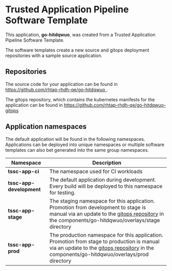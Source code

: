 # Trusted Application Pipeline Software Template

This application, **go-hitdqwuo**, was created from a Trusted Application Pipeline Software Template.

The software templates create a new source and gitops deployment repositories with a sample source application. 

## Repositories

The source code for your application can be found in [https://github.com/rhtap-rhdh-qe/go-hitdqwuo ](https://github.com/rhtap-rhdh-qe/go-hitdqwuo ).
 
The gitops repository, which contains the kubernetes manifests for the application can be found in 
[https://github.com/rhtap-rhdh-qe/go-hitdqwuo-gitops ](https://github.com/rhtap-rhdh-qe/go-hitdqwuo-gitops ) 

## Application namespaces 

The default application will be found in the following namespaces. Applications can be deployed into unique namespaces or multiple software templates can also bet generated into the same group namespaces.  

|  Namespace   |  Description   |  
| -------- | -------- |
| **tssc-app-ci** | The namespace used for CI workloads |
| **tssc-app-development** | The default application during development. Every build will be deployed to this namespace for testing. |
| **tssc-app-stage** | The staging namespace for this application. Promotion from development to stage is manual via an update to the [gitops repository](https://github.com/rhtap-rhdh-qe/go-hitdqwuo-gitops ) in the components/go-hitdqwuo/overlays/stage directory |
| **tssc-app-prod** | The production namespace for this application. Promotion from stage to production is manual via an update to the [gitops repository](https://github.com/rhtap-rhdh-qe/go-hitdqwuo-gitops ) in the components/go-hitdqwuo/overlays/prod directory |